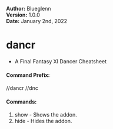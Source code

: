 **Author:**  Blueglenn<br>
**Version:**  1.0.0<br>
**Date:** January 2nd, 2022<br>

# dancr #

* A Final Fantasy XI Dancer Cheatsheet

#### Command Prefix: ####
//dancr
//dnc

#### Commands: ####
1. show - Shows the addon.
2. hide - Hides the addon.